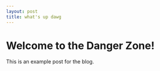 ```yaml
---
layout: post
title: what's up dawg
---
```



# Welcome to the Danger Zone!


This is an example post for the blog.
